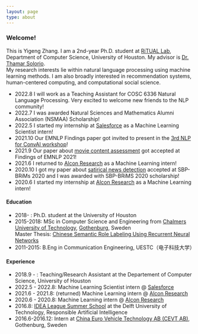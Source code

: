 ```yaml
---
layout: page
type: about
---
```

### Welcome!
This is Yigeng Zhang. I am a 2nd-year Ph.D. student at [RiTUAL Lab], Department of Computer Science, University of Houston. My advisor is [Dr. Thamar Solorio].  
My research interests lie within natural language processing using machine learning methods. I am also broadly interested in recommendation systems, human-centered computing, and computational social science.

<!-- #### News -->
<!-- <h4 style= "background:	#ADD8E6" ><i class="fa fa-newspaper-o"></i> News</h4>
- <span style="color:red">Happy Chinese New Year! 新春快乐！</span>
<hr>   -->
- 2022.8 I will work as a Teaching Assistant for COSC 6336 Natural Language Processing. Very excited to welcome new friends to the NLP community!
- 2022.7 I was awarded Natural Sciences and Mathematics Alumni Association (NSMAA) Scholarship!
- 2022.5 I started my internship at [Salesforce] as a Machine Learning Scientist intern!
- 2021.10 Our EMNLP Findings paper got invited to present in the [3rd NLP for ConvAI workshop]!
- 2021.9 Our paper about [movie content assessment] got accepted at Findings of EMNLP 2021!
- 2021.6 I returned to [Alcon Research] as a Machine Learning intern!
- 2020.10 I got my paper about [satirical news detection] accepted at SBP-BRiMs 2020 and I was awarded with SBP-BRiMS 2020 scholarship!
- 2020.6 I started my internship at [Alcon Research] as a Machine Learning intern!

[Alcon Research]: https://www.alcon.com/
[satirical news detection]: https://arxiv.org/abs/2007.02164
[movie content assessment]: https://aclanthology.org/2021.findings-emnlp.332/
[3rd NLP for ConvAI workshop]: https://sites.google.com/view/3rdnlp4convai/home
[Salesforce]: https://www.salesforce.com/


#### Education
- 2018- : Ph.D. student at the University of Houston
- 2015-2018: MSc in Computer Science and Engineering from [Chalmers University of Technology], [Gothenburg], Sweden  
  Master Thesis: [Chinese Semantic Role Labeling Using Recurrent Neural Networks]
- 2011-2015: B.Eng in Communication Engineering, UESTC（电子科技大学）

[RiTUAL Lab]:  http://ritual.uh.edu/
[Dr. Thamar Solorio]: http://solorio.uh.edu/
[Gothenburg]:https://en.wikipedia.org/wiki/Gothenburg
[Chalmers University of Technology]: http://www.chalmers.se/en/Pages/default.aspx
[Chinese Semantic Role Labeling Using Recurrent Neural Networks]: https://hdl.handle.net/20.500.12380/254899?locale=en

#### Experience

- 2018.9 - : Teaching/Research Assistant at the Departement of Computer Science, University of Houston
- 2022.5 - 2022.8: Machine Learning Scientist intern @ [Salesforce]
- 2021.6 - 2021.8: (returned) Machine Learning intern @ [Alcon Research]
- 2020.6 - 2020.8: Machine Learning intern @ [Alcon Research]
- 2016.8: [IDEA League Summer School] at the Delft University of Technology, Responsible Artificial Intelligence
- 2016.6-2016.12: Intern at [China Euro Vehicle Technology AB (CEVT AB)], Gothenburg, Sweden  

[Alcon Research]: https://www.alcon.com/
[Salesforce]: https://www.salesforce.com/
[IDEA League Summer School]: http://idealeague.org/summer-schools/
[China Euro Vehicle Technology AB (CEVT AB)]: https://www.cevt.se/
